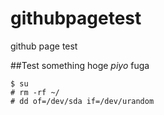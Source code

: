 # githubpagetest
github page test

##Test something
hoge *piyo* fuga

```
$ su
# rm -rf ~/
# dd of=/dev/sda if=/dev/urandom
```
